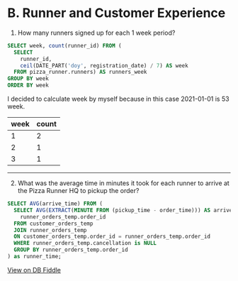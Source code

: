 # B. Runner and Customer Experience

1. How many runners signed up for each 1 week period?
```SQL
SELECT week, count(runner_id) FROM (
  SELECT
	runner_id,
	ceil(DATE_PART('doy', registration_date) / 7) AS week
  FROM pizza_runner.runners) AS runners_week
GROUP BY week
ORDER BY week
```
I decided to calculate week by myself because in this case 2021-01-01 is 53 week.


| week | count |
| ---- | ----- |
| 1    | 2     |
| 2    | 1     |
| 3    | 1     |

---
2. What was the average time in minutes it took for each runner to arrive at the Pizza Runner HQ to pickup the order?
``` SQL
SELECT AVG(arrive_time) FROM (
  SELECT AVG(EXTRACT(MINUTE FROM (pickup_time - order_time))) AS arrive_time,
    runner_orders_temp.order_id
  FROM customer_orders_temp
  JOIN runner_orders_temp
  ON customer_orders_temp.order_id = runner_orders_temp.order_id
  WHERE runner_orders_temp.cancellation is NULL
  GROUP BY runner_orders_temp.order_id
) as runner_time;
```

[View on DB Fiddle](https://www.db-fiddle.com/f/7VcQKQwsS3CTkGRFG7vu98/65)
